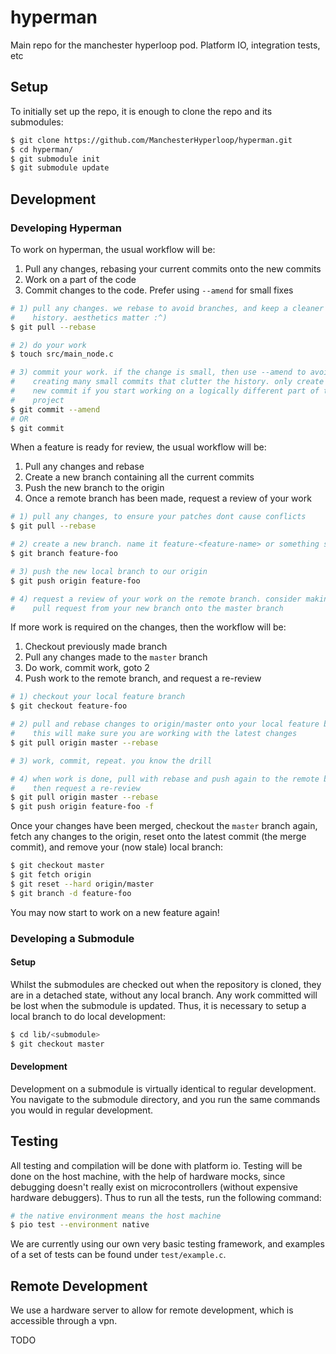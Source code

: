 # hyperman

Main repo for the manchester hyperloop pod. Platform IO, integration tests, etc

## Setup

To initially set up the repo, it is enough to clone the repo and its submodules:
```sh
$ git clone https://github.com/ManchesterHyperloop/hyperman.git
$ cd hyperman/
$ git submodule init
$ git submodule update
```

## Development

### Developing Hyperman

To work on hyperman, the usual workflow will be:
1. Pull any changes, rebasing your current commits onto the new commits
2. Work on a part of the code
3. Commit changes to the code. Prefer using `--amend` for small fixes
```sh
# 1) pull any changes. we rebase to avoid branches, and keep a cleaner commit
#    history. aesthetics matter :^)
$ git pull --rebase

# 2) do your work
$ touch src/main_node.c

# 3) commit your work. if the change is small, then use --amend to avoid
#    creating many small commits that clutter the history. only create a
#    new commit if you start working on a logically different part of the
#    project
$ git commit --amend
# OR
$ git commit
```

When a feature is ready for review, the usual workflow will be:
1. Pull any changes and rebase
2. Create a new branch containing all the current commits
3. Push the new branch to the origin
4. Once a remote branch has been made, request a review of your work
```sh
# 1) pull any changes, to ensure your patches dont cause conflicts
$ git pull --rebase

# 2) create a new branch. name it feature-<feature-name> or something sensible
$ git branch feature-foo

# 3) push the new local branch to our origin
$ git push origin feature-foo

# 4) request a review of your work on the remote branch. consider making a 
#    pull request from your new branch onto the master branch
```

If more work is required on the changes, then the workflow will be:
1. Checkout previously made branch
2. Pull any changes made to the `master` branch
3. Do work, commit work, goto 2
4. Push work to the remote branch, and request a re-review
```sh
# 1) checkout your local feature branch
$ git checkout feature-foo

# 2) pull and rebase changes to origin/master onto your local feature branch
#    this will make sure you are working with the latest changes
$ git pull origin master --rebase

# 3) work, commit, repeat. you know the drill

# 4) when work is done, pull with rebase and push again to the remote branch
#    then request a re-review
$ git pull origin master --rebase
$ git push origin feature-foo -f
```

Once your changes have been merged, checkout the `master` branch again, fetch
any changes to the origin, reset onto the latest commit (the merge commit), and
remove your (now stale) local branch:
```sh
$ git checkout master
$ git fetch origin
$ git reset --hard origin/master
$ git branch -d feature-foo
```

You may now start to work on a new feature again!

### Developing a Submodule

#### Setup

Whilst the submodules are checked out when the repository is cloned, they are
in a detached state, without any local branch. Any work committed will be lost
when the submodule is updated. Thus, it is necessary to setup a local branch
to do local development:
```sh
$ cd lib/<submodule>
$ git checkout master
```

#### Development

Development on a submodule is virtually identical to regular development. You
navigate to the submodule directory, and you run the same commands you would
in regular development.

## Testing

All testing and compilation will be done with platform io. Testing will be done
on the host machine, with the help of hardware mocks, since debugging doesn't 
really exist on microcontrollers (without expensive hardware debuggers). Thus
to run all the tests, run the following command:
```sh
# the native environment means the host machine
$ pio test --environment native
```

We are currently using our own very basic testing framework, and examples of
a set of tests can be found under `test/example.c`.

## Remote Development

We use a hardware server to allow for remote development, which is accessible
through a vpn.

TODO
